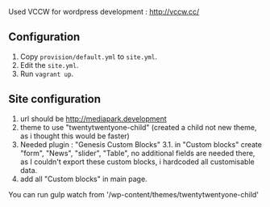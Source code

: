 Used VCCW for wordpress development : http://vccw.cc/

## Configuration

1. Copy `provision/default.yml` to `site.yml`.
1. Edit the `site.yml`.
1. Run `vagrant up`.

## Site configuration
1. url should be http://mediapark.development
2. theme to use "twentytwentyone-child"
   (created a child not new theme, as i thought this would be faster)
3. Needed plugin : "Genesis Custom Blocks"
3.1. in "Custom blocks" create "form", "News", "slider", "Table",
    no additional fields are needed there, as I couldn't export these custom blocks,
    i hardcoded all customisable data.
4. add all "Custom blocks" in main page.

You can run gulp watch from '/wp-content/themes/twentytwentyone-child'
